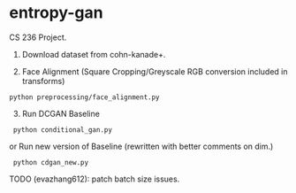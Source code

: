 # entropy-gan

CS 236 Project.

1. Download dataset from cohn-kanade+. 

2. Face Alignment (Square Cropping/Greyscale RGB conversion included in transforms) 

```python preprocessing/face_alignment.py ```

3. Run DCGAN Baseline 

``` python conditional_gan.py``` 

or Run new version of Baseline (rewritten with better comments on dim.)

``` python cdgan_new.py```

TODO (evazhang612): patch batch size issues. 
